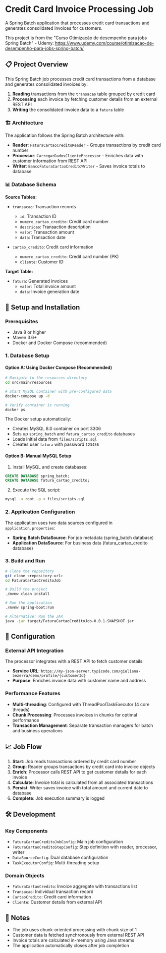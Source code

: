 # Credit Card Invoice Processing Job

A Spring Batch application that processes credit card transactions and generates consolidated invoices for customers.

This project is from the "Curso Otimização de desempenho para jobs Spring Batch" - Udemy: https://www.udemy.com/course/otimizacao-de-desempenho-para-jobs-spring-batch/

## 📋 Project Overview

This Spring Batch job processes credit card transactions from a database and generates consolidated invoices by:

1. **Reading** transactions from the `transacao` table grouped by credit card
2. **Processing** each invoice by fetching customer details from an external REST API
3. **Writing** the consolidated invoice data to a `fatura` table

### 🏗️ Architecture

The application follows the Spring Batch architecture with:
- **Reader**: `FaturaCartaoCreditoReader` - Groups transactions by credit card number
- **Processor**: `CarregarDadosClienteProcessor` - Enriches data with customer information from REST API
- **Writer**: `BancoFaturaCartaoCreditoWriter` - Saves invoice totals to database

### 📊 Database Schema

**Source Tables:**
- `transacao`: Transaction records
  - `id`: Transaction ID
  - `numero_cartao_credito`: Credit card number
  - `descricao`: Transaction description
  - `valor`: Transaction amount
  - `data`: Transaction date

- `cartao_credito`: Credit card information
  - `numero_cartao_credito`: Credit card number (PK)
  - `cliente`: Customer ID

**Target Table:**
- `fatura`: Generated invoices
  - `valor`: Total invoice amount
  - `data`: Invoice generation date

## 🚀 Setup and Installation

### Prerequisites
- Java 8 or higher
- Maven 3.6+
- Docker and Docker Compose (recommended)

### 1. Database Setup

#### Option A: Using Docker Compose (Recommended)

```bash
# Navigate to the resources directory
cd src/main/resources

# Start MySQL container with pre-configured data
docker-compose up -d

# Verify container is running
docker ps
```

The Docker setup automatically:
- Creates MySQL 8.0 container on port 3306
- Sets up `spring_batch` and `fatura_cartao_credito` databases
- Loads initial data from `files/scripts.sql`
- Creates user `fatura` with password `123456`

#### Option B: Manual MySQL Setup

1. Install MySQL and create databases:
```sql
CREATE DATABASE spring_batch;
CREATE DATABASE fatura_cartao_credito;
```

2. Execute the SQL script:
```bash
mysql -u root -p < files/scripts.sql
```

### 2. Application Configuration

The application uses two data sources configured in `application.properties`:

- **Spring Batch DataSource**: For job metadata (spring_batch database)
- **Application DataSource**: For business data (fatura_cartao_credito database)

### 3. Build and Run

```bash
# Clone the repository
git clone <repository-url>
cd FaturaCartaoCreditoJob

# Build the project
./mvnw clean install

# Run the application
./mvnw spring-boot:run

# Alternative: Run the JAR
java -jar target/FaturaCartaoCreditoJob-0.0.1-SNAPSHOT.jar
```

## 🔧 Configuration

### External API Integration

The processor integrates with a REST API to fetch customer details:
- **Service URL**: `https://my-json-server.typicode.com/giuliana-bezerra/demo/profile/{customerId}`
- **Purpose**: Enriches invoice data with customer name and address

### Performance Features

- **Multi-threading**: Configured with ThreadPoolTaskExecutor (4 core threads)
- **Chunk Processing**: Processes invoices in chunks for optimal performance
- **Transaction Management**: Separate transaction managers for batch and business operations

## 📈 Job Flow

1. **Start**: Job reads transactions ordered by credit card number
2. **Group**: Reader groups transactions by credit card into invoice objects
3. **Enrich**: Processor calls REST API to get customer details for each invoice
4. **Calculate**: Invoice total is calculated from all associated transactions
5. **Persist**: Writer saves invoice with total amount and current date to database
6. **Complete**: Job execution summary is logged

## 🛠️ Development

### Key Components

- `FaturaCartaoCreditoJobConfig`: Main job configuration
- `FaturaCartaoCreditoStepConfig`: Step definition with reader, processor, writer
- `DataSourceConfig`: Dual database configuration
- `TaskExecutorConfig`: Multi-threading setup

### Domain Objects

- `FaturaCartaoCredito`: Invoice aggregate with transactions list
- `Transacao`: Individual transaction record
- `CartaoCredito`: Credit card information
- `Cliente`: Customer details from external API

## 📝 Notes

- The job uses chunk-oriented processing with chunk size of 1
- Customer data is fetched synchronously from external REST API
- Invoice totals are calculated in-memory using Java streams
- The application automatically closes after job completion
